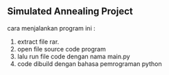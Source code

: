 ## Simulated Annealing Project

cara menjalankan program ini :
1. extract file rar.
2. open file source code program
3. lalu run file code dengan nama main.py
4. code dibuild dengan bahasa pemrograman python
